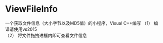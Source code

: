 # ViewFileInfo
一个获取文件信息（大小字节以及MD5值）的小程序，Visual C++编写
（1） 编译请使用vs2015</br>
（2） 将文件拖拽进框内即可查看文件信息</br>
